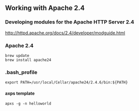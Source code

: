 ## Working with Apache 2.4

### Developing modules for the Apache HTTP Server 2.4 

http://httpd.apache.org/docs/2.4/developer/modguide.html

### Apache 2.4
    brew update
    brew install apache24

### .bash_profile

    export PATH=/usr/local/Cellar/apache24/2.4.6/bin:${PATH}

#### axps template

    apxs -g -n helloworld


